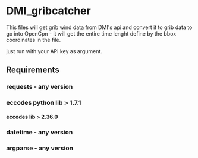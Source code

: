 # DMI_gribcatcher

This files will get grib wind data from DMI's api and convert it to grib data to go into OpenCpn - it will get the entire time lenght define by the bbox coordinates in the file.

just run with your API key as argument.

## Requirements
### requests - any version
### eccodes python lib > 1.7.1
#### eccodes lib > 2.36.0
### datetime - any version
### argparse - any version
